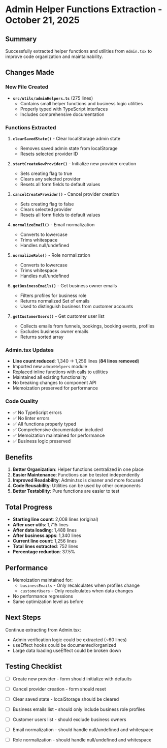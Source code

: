 # Admin Helper Functions Extraction - October 21, 2025

## Summary
Successfully extracted helper functions and utilities from `Admin.tsx` to improve code organization and maintainability.

## Changes Made

### New File Created
- **`src/utils/adminHelpers.ts`** (275 lines)
  - Contains small helper functions and business logic utilities
  - Properly typed with TypeScript interfaces
  - Includes comprehensive documentation

### Functions Extracted

1. **`clearSavedState()`** - Clear localStorage admin state
   - Removes saved admin state from localStorage
   - Resets selected provider ID

2. **`startCreateNewProvider()`** - Initialize new provider creation
   - Sets creating flag to true
   - Clears any selected provider
   - Resets all form fields to default values

3. **`cancelCreateProvider()`** - Cancel provider creation
   - Sets creating flag to false
   - Clears selected provider
   - Resets all form fields to default values

4. **`normalizeEmail()`** - Email normalization
   - Converts to lowercase
   - Trims whitespace
   - Handles null/undefined

5. **`normalizeRole()`** - Role normalization
   - Converts to lowercase
   - Trims whitespace
   - Handles null/undefined

6. **`getBusinessEmails()`** - Get business owner emails
   - Filters profiles for business role
   - Returns normalized Set of emails
   - Used to distinguish business from customer accounts

7. **`getCustomerUsers()`** - Get customer user list
   - Collects emails from funnels, bookings, booking events, profiles
   - Excludes business owner emails
   - Returns sorted array

### Admin.tsx Updates
- **Line count reduced**: 1,340 → 1,256 lines (**84 lines removed**)
- Imported new `adminHelpers` module
- Replaced inline functions with calls to utilities
- Maintained all existing functionality
- No breaking changes to component API
- Memoization preserved for performance

### Code Quality
- ✅ No TypeScript errors
- ✅ No linter errors
- ✅ All functions properly typed
- ✅ Comprehensive documentation included
- ✅ Memoization maintained for performance
- ✅ Business logic preserved

## Benefits
1. **Better Organization**: Helper functions centralized in one place
2. **Easier Maintenance**: Functions can be tested independently
3. **Improved Readability**: Admin.tsx is cleaner and more focused
4. **Code Reusability**: Utilities can be used by other components
5. **Better Testability**: Pure functions are easier to test

## Total Progress
- **Starting line count**: 2,008 lines (original)
- **After user utils**: 1,715 lines
- **After data loading**: 1,488 lines
- **After business apps**: 1,340 lines
- **Current line count**: 1,256 lines
- **Total lines extracted**: 752 lines
- **Percentage reduction**: 37.5%

## Performance
- Memoization maintained for:
  - `businessEmails` - Only recalculates when profiles change
  - `customerUsers` - Only recalculates when data changes
- No performance regressions
- Same optimization level as before

## Next Steps
Continue extracting from Admin.tsx:
- Admin verification logic could be extracted (~60 lines)
- useEffect hooks could be documented/organized
- Large data loading useEffect could be broken down

## Testing Checklist
- [ ] Create new provider - form should initialize with defaults
- [ ] Cancel provider creation - form should reset
- [ ] Clear saved state - localStorage should be cleared
- [ ] Business emails list - should only include business role profiles
- [ ] Customer users list - should exclude business owners
- [ ] Email normalization - should handle null/undefined and whitespace
- [ ] Role normalization - should handle null/undefined and whitespace

